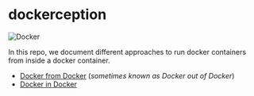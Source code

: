 # dockerception
![Docker](https://github.com/syedhassaanahmed/dockerception/actions/workflows/docker-build.yml/badge.svg)

In this repo, we document different approaches to run docker containers from inside a docker container.

- [Docker from Docker](./docker-from-docker/) (*sometimes known as Docker out of Docker*)
- [Docker in Docker](./docker-in-docker/)
